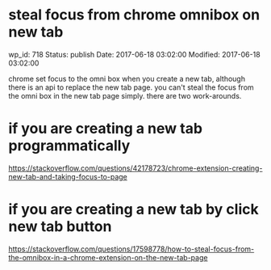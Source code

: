 # steal focus from chrome omnibox on new tab


wp_id: 718
Status: publish
Date: 2017-06-18 03:02:00
Modified: 2017-06-18 03:02:00


chrome set focus to the omni box when you create a new tab, although there is an api to replace the new tab page. you can't steal the focus from the omni box in the new tab page simply. there are two work-arounds.

# if you are creating a new tab programmatically
https://stackoverflow.com/questions/42178723/chrome-extension-creating-new-tab-and-taking-focus-to-page

# if you are creating a new tab by click new tab button
https://stackoverflow.com/questions/17598778/how-to-steal-focus-from-the-omnibox-in-a-chrome-extension-on-the-new-tab-page